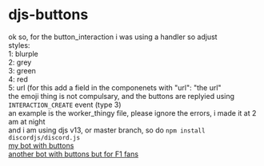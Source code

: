 # djs-buttons
ok so, for the button_interaction i was using a handler so adjust  
styles:  
1: blurple  
2: grey  
3: green  
4: red  
5: url (for this add a field in the componenets with "url": "the url"  
the emoji thing is not compulsary, and the buttons are replyied using `INTERACTION_CREATE` event (type 3)  
an example is the worker_thingy file, please ignore the errors, i made it at 2 am at night  
and i am using djs v13, or master branch, so do `npm install discordjs/discord.js`  
[my bot with buttons](https://discord.com/api/oauth2/authorize?client_id=760426095563767818&permissions=4294967287&scope=bot%20applications.commands)  
[another bot with buttons but for F1 fans](https://discord.com/api/oauth2/authorize?client_id=841915071772229643&permissions=3959815233&scope=bot%20applications.commands)
